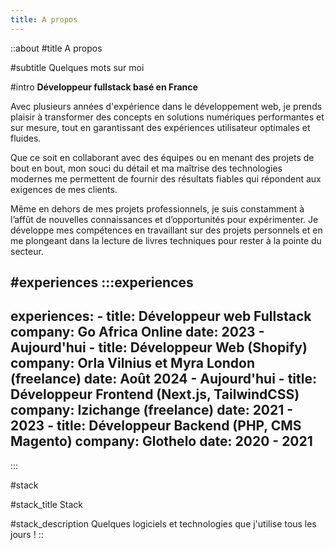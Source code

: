 ```yaml
---
title: A propos
---
```


::about
#title
A propos

#subtitle
Quelques mots sur moi

#intro
**Développeur fullstack basé en France**

Avec plusieurs années d'expérience dans le développement web, je prends plaisir à transformer des concepts en solutions numériques performantes et sur mesure, tout en garantissant des expériences utilisateur optimales et fluides.

Que ce soit en collaborant avec des équipes ou en menant des projets de bout en bout, mon souci du détail et ma maîtrise des technologies modernes me permettent de fournir des résultats fiables qui répondent aux exigences de mes clients.

Même en dehors de mes projets professionnels, je suis constamment à l’affût de nouvelles connaissances et d’opportunités pour expérimenter. Je développe mes compétences en travaillant sur des projets personnels et en me plongeant dans la lecture de livres techniques pour rester à la pointe du secteur.

#experiences
  :::experiences
  ---
  experiences:
    - title: Développeur web Fullstack
      company: Go Africa Online
      date: 2023 - Aujourd'hui
    - title: Développeur Web (Shopify)
      company: Orla Vilnius et Myra London (freelance)
      date: Août 2024 - Aujourd'hui
    - title: Développeur Frontend (Next.js, TailwindCSS)
      company: Izichange (freelance)
      date: 2021 - 2023
    - title: Développeur Backend (PHP, CMS Magento)
      company: Glothelo
      date: 2020 - 2021
  ---
  :::

#stack

#stack_title
Stack

#stack_description
Quelques logiciels et technologies que j'utilise tous les jours !
::
